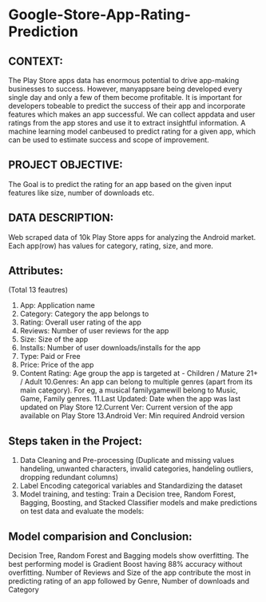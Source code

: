 # Google-Store-App-Rating-Prediction

## CONTEXT:
The Play Store apps data has enormous potential to drive app-making businesses to success. However, manyappsare being developed every single day and only a few of them become profitable. It is important for developers tobeable to predict the success of their app and incorporate features which makes an app successful. We can collect appdata and user ratings from the app stores and use it to extract insightful information. A machine learning model canbeused to predict rating for a given app, which can be used to estimate success and scope of improvement. 

## PROJECT OBJECTIVE:
The Goal is to predict the rating for an app based on the given input features like size, number of downloads etc.

## DATA DESCRIPTION: 
Web scraped data of 10k Play Store apps for analyzing the Android market. Each app(row) has values for category, rating, size, and more.

## Attributes:
(Total 13 feautres)
1. App: Application name
2. Category: Category the app belongs to
3. Rating: Overall user rating of the app
4. Reviews: Number of user reviews for the app
5. Size: Size of the app
6. Installs: Number of user downloads/installs for the app
7. Type: Paid or Free
8. Price: Price of the app
9. Content Rating: Age group the app is targeted at - Children / Mature 21+ / Adult
10.Genres: An app can belong to multiple genres (apart from its main category). For eg, a musical familygamewill belong to Music, Game, Family genres. 
11.Last Updated: Date when the app was last updated on Play Store
12.Current Ver: Current version of the app available on Play Store
13.Android Ver: Min required Android version

## Steps taken in the Project:
1. Data Cleaning and Pre-processing (Duplicate and missing values handeling, unwanted characters, invalid categories, handeling outliers, dropping redundant columns)
2. Label Encoding categorical variables and Standardizing the dataset
3. Model training, and testing:
Train a Decision tree, Random Forest, Bagging, Boosting, and Stacked Classifier
models and make predictions on test data and evaluate the models:

## Model comparision and Conclusion: 
Decision Tree, Random Forest and Bagging models show overfitting.
The best performing model is Gradient Boost having 88% accuracy without overfitting.
Number of Reviews and Size of the app contribute the most in predicting rating of an app followed by Genre, Number of downloads and Category
